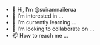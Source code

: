 - 👋 Hi, I’m @suiramnailerua
- 👀 I’m interested in ...
- 🌱 I’m currently learning ...
- 💞️ I’m looking to collaborate on ...
- 📫 How to reach me ...

<!---
suiramnailerua/suiramnailerua is a ✨ special ✨ repository because its `README.md` (this file) appears on your GitHub profile.
You can click the Preview link to take a look at your changes.
--->
